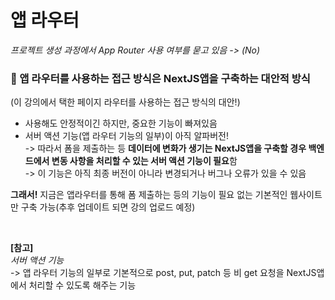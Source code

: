 # 앱 라우터

_프로젝트 생성 과정에서 App Router 사용 여부를 묻고 있음 -> (No)_

### 📌 앱 라우터를 사용하는 접근 방식은 NextJS앱을 구축하는 대안적 방식

(이 강의에서 택한 페이지 라우터를 사용하는 접근 방식의 대안!)

- 사용해도 안정적이긴 하지만, 중요한 기능이 빠져있음
- 서버 액션 기능(앱 라우터 기능의 일부)이 아직 알파버전!  
   -> 따라서 폼을 제출하는 등 **데이터에 변화가 생기는 NextJS앱을 구축할 경우 백엔드에서 변동 사항을 처리할 수 있는 서버 액션 기능이 필요**함  
   -> 이 기능은 아직 최종 버전이 아니라 변경되거나 버그나 오류가 있을 수 있음

**그래서!** 지금은 앱라우터를 통해 폼 제출하는 등의 기능이 필요 없는 기본적인 웹사이트만 구축 가능(추후 업데이트 되면 강의 업로드 예정)

<br/>

**[참고]**  
_서버 액션 기능_  
-> 앱 라우터 기능의 일부로 기본적으로 post, put, patch 등 비 get 요청을 NextJS앱에서 처리할 수 있도록 해주는 기능
